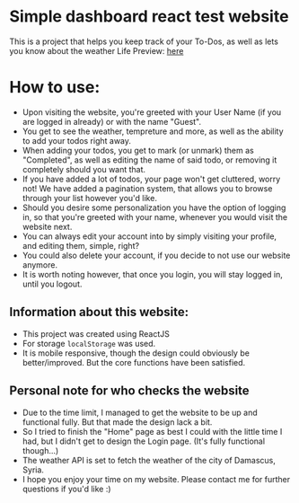# Simple dashboard react test website

This is a project that helps you keep track of your To-Dos, as well as lets you know about the weather
Life Preview: [here](https://simple-dashboard-react-test.netlify.app/)

# How to use: 
- Upon visiting the website, you're greeted with your User Name (if you are logged in already) or with the name "Guest". 
- You get to see the weather, tempreture and more, as well as the ability to add your todos right away. 
- When adding your todos, you get to mark (or unmark) them as "Completed", as well as editing the name of said todo, or removing it completely should you want that.
- If you have added a lot of todos, your page won't get cluttered, worry not! We have added a pagination system, that allows you to browse through your list however you'd like.
- Should you desire some personalization you have the option of logging in, so that you're greeted with your name, whenever you would visit the website next. 
- You can always edit your account into by simply visiting your profile, and editing them, simple, right? 
- You could also delete your account, if you decide to not use our website anymore. 
- It is worth noting however, that once you login, you will stay logged in, until you logout.


## Information about this website:

- This project was created using ReactJS
- For storage `localStorage` was used.
- It is mobile responsive, though the design could obviously be better/improved. But the core functions have been satisfied. 


## Personal note for who checks the website

- Due to the time limit, I managed to get the website to be up and functional fully. But that made the design lack a bit. 
- So I tried to finish the "Home" page as best I could with the little time I had, but I didn't get to design the Login page. (It's fully functional though...)
- The weather API is set to fetch the weather of the city of Damascus, Syria. 
- I hope you enjoy your time on my website. Please contact me for further questions if you'd like :)


